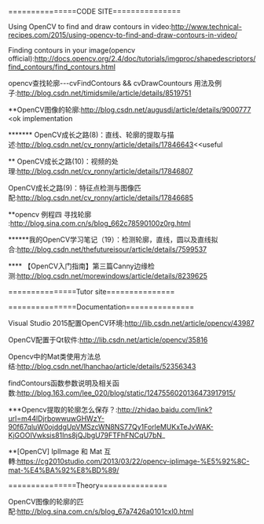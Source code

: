 ===============CODE SITE===============

Using OpenCV to find and draw contours in video:http://www.technical-recipes.com/2015/using-opencv-to-find-and-draw-contours-in-video/

Finding contours in your image(opencv official):http://docs.opencv.org/2.4/doc/tutorials/imgproc/shapedescriptors/find_contours/find_contours.html

opencv查找轮廓---cvFindContours && cvDrawCountours 用法及例子:http://blog.csdn.net/timidsmile/article/details/8519751

 **OpenCV图像的轮廓:http://blog.csdn.net/augusdi/article/details/9000777 <ok implementation
 
******* OpenCV成长之路(8)：直线、轮廓的提取与描述:http://blog.csdn.net/cv_ronny/article/details/17846643<<useful


** OpenCV成长之路(10)：视频的处理:http://blog.csdn.net/cv_ronny/article/details/17846807

OpenCV成长之路(9)：特征点检测与图像匹配:http://blog.csdn.net/cv_ronny/article/details/17846685

**opencv 例程四 寻找轮廓 :http://blog.sina.com.cn/s/blog_662c78590100z0rg.html


******我的OpenCV学习笔记（19）：检测轮廓，直线，圆以及直线拟合:http://blog.csdn.net/thefutureisour/article/details/7599537

**** 【OpenCV入门指南】第三篇Canny边缘检测:http://blog.csdn.net/morewindows/article/details/8239625



===============Tutor site===============





===============Documentation===============

Visual Studio 2015配置OpenCV环境:http://lib.csdn.net/article/opencv/43987


OpenCV配置于Qt软件:http://lib.csdn.net/article/opencv/35816

 Opencv中的Mat类使用方法总结:http://blog.csdn.net/lhanchao/article/details/52356343
 
 findContours函数参数说明及相关函数:http://blog.163.com/lee_020/blog/static/1247556020136473917915/
 
 ***Opencv提取的轮廓怎么保存？:http://zhidao.baidu.com/link?url=m44lDjrbowwuwGHWzY-90f67qluW0ojddgUpVMSzcWN8NS77Qy1ForleMUKxTeJvWAK-KjGOOIVwksis81Ins8jQJbgU79FTFhFNCqU7bN_

**[OpenCV] IplImage 和 Mat 互轉:https://cg2010studio.com/2013/03/22/opencv-iplimage-%E5%92%8C-mat-%E4%BA%92%E8%BD%89/




===============Theory===============

OpenCV图像的轮廓的匹配:http://blog.sina.com.cn/s/blog_67a7426a0101cxl0.html





